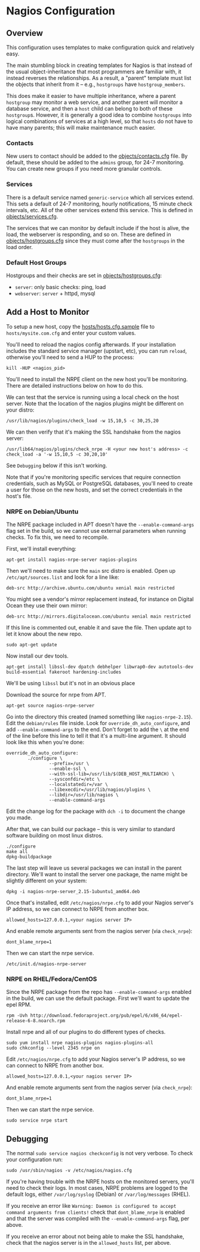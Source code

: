 # Nagios Configuration

## Overview

This configuration uses templates to make configuration quick and relatively
easy.

The main stumbling block in creating templates for Nagios is that instead of the
usual object-inheritance that most programmers are familiar with, it instead
reverses the relationships.  As a result, a "parent" template must list the
objects that inherit from it – e.g., `hostgroups` have `hostgroup_members`.

This does make it easier to have multiple inheritance, where a parent `hostgroup`
may monitor a web service, and another parent will monitor a database service,
and then a `host` child can belong to both of these `hostgroup`s.  However, it
is generally a good idea to combine `hostgroups` into logical combinations of
services at a high level, so that `hosts` do not have to have many parents; this
will make maintenance much easier.

### Contacts

New users to contact should be added to the [objects/contacts.cfg](objects/contacts.cfg)
file.  By default, these should be added to the `admins` group, for 24-7
monitoring.  You can create new groups if you need more granular controls.

### Services

There is a default service named `generic-service` which all services extend.
This sets a default of 24-7 monitoring, hourly notifications, 15 minute check
intervals, etc. All of the other services extend this service. This is defined
in [objects/services.cfg](objects/services.cfg).

The services that we can monitor by default include if the host is alive, the
load, the webserver is responding, and so on. These are defined in
[objects/hostgroups.cfg](objects/hostgroups.cfg) since they must come after the
`hostgroups` in the load order.

### Default Host Groups

Hostgroups and their checks are set in [objects/hostgroups.cfg](objects/hostgroups.cfg):

* `server`: only basic checks: ping, load
* `webserver`: `server` + httpd, mysql

## Add a Host to Monitor

To setup a new host, copy the [hosts/hosts.cfg.sample](hosts/hosts.cfg.sample)
file to `hosts/mysite.com.cfg` and enter your custom values.

You'll need to reload the nagios config afterwards. If your installation
includes the standard service manager (upstart, etc), you can run `reload`,
otherwise you'll need to send a HUP to the process:

```
kill -HUP <nagios_pid>
```

You'll need to install the NRPE client on the new host you'll be monitoring.
There are detailed instructions below on how to do this.

We can test that the service is running using a local check on the host server.
Note that the location of the nagios plugins might be different on your distro:

```
/usr/lib/nagios/plugins/check_load -w 15,10,5 -c 30,25,20
```

We can then verify that it's making the SSL handshake from the nagios server:
```
/usr/lib64/nagios/plugins/check_nrpe -H <your new host's address> -c check_load -a '-w 15,10,5 -c 30,20,10'
```

See `Debugging` below if this isn't working.

Note that if you're monitoring specific services that require connection
credentials, such  as MySQL or PostgreSQL databases, you'll need to create a
user for those on the new hosts, and set the correct credentials in the host's file.


### NRPE on Debian/Ubuntu

The NRPE package included in APT doesn't have the `--enable-command-args` flag
set in the build, so we cannot use external parameters when running checks.  To
fix this, we need to recompile.

First, we'll install everything:

```
apt-get install nagios-nrpe-server nagios-plugins
```

Then we'll need to make sure the `main` src distro is enabled.  Open up
`/etc/apt/sources.list` and look for a line like:

`deb-src http://archive.ubuntu.com/ubuntu xenial main restricted`

You might see a vendor's mirror replacement instead, for instance on Digital
Ocean they use their own mirror:

`deb-src http://mirrors.digitalocean.com/ubuntu xenial main restricted`

If this line is commented out, enable it and save the file.  Then update apt to
let it know about the new repo.

```
sudo apt-get update
```

Now install our dev tools.

```
apt-get install libssl-dev dpatch debhelper libwrap0-dev autotools-dev build-essential fakeroot hardening-includes
```

We'll be using `libssl` but it's not in an obvious place

Download the source for nrpe from APT.

```
apt-get source nagios-nrpe-server
```

Go into the directory this created (named something like `nagios-nrpe-2.15`).
Edit the `debian/rules` file inside. Look for `override_dh_auto_configure`, and
add `--enable-command-args` to the end.  Don't forget to add the `\` at the end
of the line before this line to tell it that it's a multi-line argument.  It
should look like this when you're done:

```
override_dh_auto_configure:
        ./configure \
                --prefix=/usr \
                --enable-ssl \
                --with-ssl-lib=/usr/lib/$(DEB_HOST_MULTIARCH) \
                --sysconfdir=/etc \
                --localstatedir=/var \
                --libexecdir=/usr/lib/nagios/plugins \
                --libdir=/usr/lib/nagios \
                --enable-command-args
```

Edit the change log for the package with `dch -i` to document the change you
made.

After that, we can build our package – this is very similar to standard software
building on most linux distros.

```
./configure
make all
dpkg-buildpackage
```

The last step will leave us several packages we can install in the parent
directory.  We'll want to install the server one package, the name might be
slightly different on your system:

```
dpkg -i nagios-nrpe-server_2.15-1ubuntu1_amd64.deb
```

Once that's installed, edit `/etc/nagios/nrpe.cfg` to add your Nagios server's
IP address, so we can connect to NRPE from another box.

```
allowed_hosts=127.0.0.1,<your nagios server IP>
```

And enable remote arguments sent from the nagios server (via `check_nrpe`):

```
dont_blame_nrpe=1
```

Then we can start the nrpe service.

```
/etc/init.d/nagios-nrpe-server
```

### NRPE on RHEL/Fedora/CentOS

Since the NRPE package from the repo has `--enable-command-args` enabled in the
build, we can use the default package.  First we'll want to update the epel RPM.

```
rpm -Uvh http://download.fedoraproject.org/pub/epel/6/x86_64/epel-release-6-8.noarch.rpm
```

Install nrpe and all of our plugins to do different types of checks.

```
sudo yum install nrpe nagios-plugins nagios-plugins-all
sudo chkconfig --level 2345 nrpe on
```

Edit `/etc/nagios/nrpe.cfg` to add your Nagios server's IP address, so we
can connect to NRPE from another box.

```
allowed_hosts=127.0.0.1,<your nagios server IP>
```

And enable remote arguments sent from the nagios server (via `check_nrpe`):

```
dont_blame_nrpe=1
```

Then we can start the nrpe service.

```
sudo service nrpe start
```

## Debugging

The normal `sudo service nagios checkconfig` is not very verbose. To check your
configuration run:

```
sudo /usr/sbin/nagios -v /etc/nagios/nagios.cfg
```

If you're having trouble with the NRPE hosts on the monitored servers, you'll
need to check their logs.  In most cases, NRPE problems are logged to the
default logs, either `/var/log/syslog` (Debian) or `/var/log/messages` (RHEL).

If you receive an error like `Warning: Daemon is configured to accept command arguments from clients!`
check that `dont_blame_nrpe` is enabled and that the server was compiled with
the `--enable-command-args` flag, per above.

If you receive an error about not being able to make the SSL handshake, check
that the nagios server is in the `allowed_hosts` list, per above.
